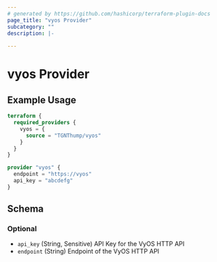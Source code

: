 ```yaml
---
# generated by https://github.com/hashicorp/terraform-plugin-docs
page_title: "vyos Provider"
subcategory: ""
description: |-
  
---
```


# vyos Provider



## Example Usage

```terraform
terraform {
  required_providers {
    vyos = {
      source = "TGNThump/vyos"
    }
  }
}

provider "vyos" {
  endpoint = "https://vyos"
  api_key = "abcdefg"
}
```

<!-- schema generated by tfplugindocs -->
## Schema

### Optional

- `api_key` (String, Sensitive) API Key for the VyOS HTTP API
- `endpoint` (String) Endpoint of the VyOS HTTP API
